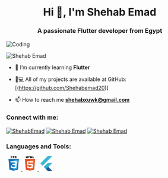 <h1 align="center">Hi 👋, I'm Shehab Emad </h1>
<h3 align="center">A passionate Flutter developer from Egypt</h3>
<img align="center" alt="Coding" width="1000" src="https://easy-peasy.ai/cdn-cgi/image/quality=80,format=auto,width=700/https://fdczvxmwwjwpwbeeqcth.supabase.co/storage/v1/object/public/images/9f3c024a-5948-431c-98ec-c761639f116a/454644fb-9684-4cb2-8aff-b9b25a232912.png">

<p align="left"> <img src="https://komarev.com/ghpvc/?username=hamzarabie&label=Profile%20views&color=0e75b6&style=flat" alt="Shehab Emad" /> </p>

- 🌱 I’m currently learning **Flutter**

- 👨💻 All of my projects are available at GitHub:[(https://github.com/Shehabemad20)] 

- 📫 How to reach me **shehabxuwk@gmail.com**


<h3 align="left">Connect with me:</h3>
<p align="left">
<a href="https://x.com/shehabxuwk" target="blank"><img align="center" src="https://raw.githubusercontent.com/rahuldkjain/github-profile-readme-generator/master/src/images/icons/Social/twitter.svg" alt="ShehabEmad" height="30" width="40" /></a>
<a href="https://www.linkedin.com/in/shehab-emad-02975027b/" target="blank"><img align="center" src="https://raw.githubusercontent.com/rahuldkjain/github-profile-readme-generator/master/src/images/icons/Social/linked-in-alt.svg" alt="Shehab Emad" height="30" width="40" /></a>
<a href="https://www.facebook.com/shehab.emad.7" target="blank"><img align="center" src="https://raw.githubusercontent.com/rahuldkjain/github-profile-readme-generator/master/src/images/icons/Social/facebook.svg" alt="Shehab Emad" height="30" width="40" /></a>

</p>

<h3 align="left">Languages and Tools:</h3>
<p align="left"> 
    <a href="https://www.w3schools.com/css/" target="_blank" rel="noreferrer"> 
        <img src="https://raw.githubusercontent.com/devicons/devicon/master/icons/css3/css3-original-wordmark.svg" alt="css3" width="40" height="40"/> 
    </a> 
    <a href="https://www.w3.org/html/" target="_blank" rel="noreferrer"> 
        <img src="https://raw.githubusercontent.com/devicons/devicon/master/icons/html5/html5-original-wordmark.svg" alt="html5" width="40" height="40"/> 
    </a> 
    <a href="https://flutter.dev/" target="_blank" rel="noreferrer"> 
        <img src="https://raw.githubusercontent.com/devicons/devicon/master/icons/flutter/flutter-original.svg" alt="flutter" width="40" height="40"/>
    </a> 
</p>






